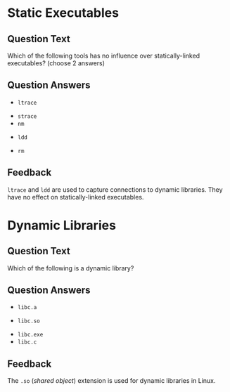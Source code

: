 # Static Executables

## Question Text

Which of the following tools has no influence over statically-linked executables? (choose 2 answers)

## Question Answers

+ `ltrace`
- `strace`
- `nm`
+ `ldd`
- `rm`

## Feedback

`ltrace` and `ldd` are used to capture connections to dynamic libraries.
They have no effect on statically-linked executables.

# Dynamic Libraries

## Question Text

Which of the following is a dynamic library?

## Question Answers

- `libc.a`
+ `libc.so`
- `libc.exe`
- `libc.c`

## Feedback

The `.so` (_shared object_) extension is used for dynamic libraries in Linux.
